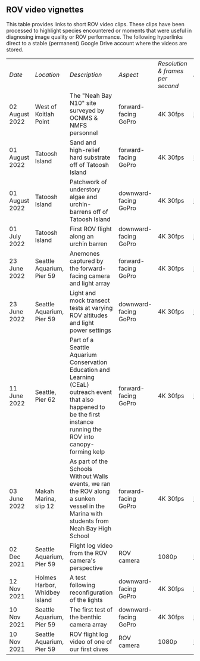 ROV video vignettes
---

This table provides links to short ROV video clips. These clips have been processed to highlight species encountered or moments that were useful in diagnosing image quality or ROV performance. The following hyperlinks direct to a stable (permanent) Google Drive account where the videos are stored. 

<table>
  <tr><td> <i>Date</i> </td><td> <i>Location</i> </td><td> <i>Description</i> </td><td> <i>Aspect<i> </td><td> <i>Resolution & frames per second </i> </td><td> <i>Link</i> </td></tr>
    <tr><td> 02 August 2022 </td><td> West of Koitlah Point </td><td> The "Neah Bay N10" site surveyed by OCNMS & NMFS personnel </td><td> forward-facing GoPro </td><td> 4K 30fps </td><td> <a href="https://drive.google.com/file/d/1CH3Bf51SfltEIU0Uc3DAdLQh0eOq-Kmr/view?usp=sharing"> Link </a></td></tr>
    <tr><td> 01 August 2022 </td><td> Tatoosh Island </td><td> Sand and high-relief hard substrate off of Tatoosh Island </td><td> forward-facing GoPro </td><td> 4K 30fps </td><td> <a href="https://drive.google.com/file/d/1lBxQVdX9lsyyY_xpimIrNnnFrByAfXR7/view?usp=sharing"> Link </a></td></tr>
    <tr><td> 01 August 2022 </td><td> Tatoosh Island </td><td> Patchwork of understory algae and urchin-barrens off of Tatoosh Island  </td><td> downward-facing GoPro </td><td> 4K 30fps </td><td> <a href="https://drive.google.com/file/d/1ZQ-j-MwA5baAmyw1JaW3HQIak66GPqHt/view?usp=sharing"> Link </a></td></tr>
  <tr><td> 01 July 2022 </td><td> Tatoosh Island </td><td> First ROV flight along an urchin barren </td><td> downward-facing GoPro </td><td> 4K 30fps </td><td> <a href="https://drive.google.com/file/d/1a1nUEBsWxDWs_LSaLocFMG0uHE23StlW/view?usp=sharing"> Link </a></td></tr> 
  <tr><td> 23 June 2022 </td><td> Seattle Aquarium, Pier 59 </td><td> Anemones captured by the forward-facing camera and light array </td><td> forward-facing GoPro </td><td> 4K 30fps </td><td><a href="https://drive.google.com/file/d/1Vp1YuNMFAvI0jLUeX0olkT8Z5kfwGEF6/view?usp=sharing"> Link </a></td></tr>
  <tr><td> 23 June 2022 </td><td> Seattle Aquarium, Pier 59 </td><td> Light and mock transect tests at varying ROV altitudes and light power settings </td><td> downward-facing GoPro </td><td> 4K 30fps </td><td> <a href="https://drive.google.com/file/d/1aWDrqq5DItRglgswjGO79yGcdP1AyOBX/view?usp=sharing"> Link </a></td></tr>
  <tr><td> 11 June 2022 </td><td> Seattle, Pier 62 </td><td> Part of a Seattle Aquarium Conservation Education and Learning (CEaL) outreach event that also happened to be the first instance running the ROV into canopy-forming kelp </td><td> forward-facing GoPro </td><td> 4K 30fps </td><td> <a href="https://drive.google.com/file/d/1njlZUdu9S_Zm1vYO4Mgw_4jatxwIEshG/view?usp=sharing"> Link </a></td></tr>
  <tr><td> 03 June 2022 </td><td> Makah Marina, slip 12 </td><td> As part of the Schools Without Walls events, we ran the ROV along a sunken vessel in the Marina with students from Neah Bay High School </td><td> forward-facing GoPro </td><td> 4K 30fps </td><td> <a href="https://drive.google.com/file/d/16oR2WlJFa0v6QeFA_0gTPMv1clImKWiM/view?usp=sharing"> Link </a></td></tr
    <td><td> 02 Dec 2021 </td><td> Seattle Aquarium, Pier 59 </td><td> Flight log video from the ROV camera's perspective </td><td> ROV camera </td><td> 1080p </td><td> <a href="https://drive.google.com/file/d/1Fg2xG-9BEm7J0iojbbWZh0wbzavVnyJJ/view?usp=sharing"> Link </a> </td></tr>
  <tr><td> 12 Nov 2021 </td><td> Holmes Harbor, Whidbey Island </td><td> A test following reconfiguration of the lights </td><td> downward-facing GoPro </td><td> 4K 30fps </td><td> <a href="https://drive.google.com/file/d/1o5JAVrg0REPBg3MmBl0m_mif9QQHIFlp/view?usp=sharing"> Link </a></td></tr>
  <tr><td> 10 Nov 2021 </td><td> Seattle Aquarium, Pier 59 </td><td> The first test of the benthic camera array </td><td> downward-facing GoPro </td><td> 4K 30fps </td><td> <a href="https://drive.google.com/file/d/1cRfvZkhRQntfkoSQ2EX5dnNzviZhqWwh/view?usp=sharing"> Link </a></td></tr>
<tr><td> 10 Nov 2021 </td><td> Seattle Aquarium, Pier 59 </td><td> ROV flight log video of one of our first dives </td><td> ROV camera </td><td> 1080p </td><td> <a href="https://drive.google.com/file/d/1PCUwmEFDiZitpHOsPnI9yxKdcVqXOJa3/view?usp=sharing"> Link </a></td></tr>

</table

